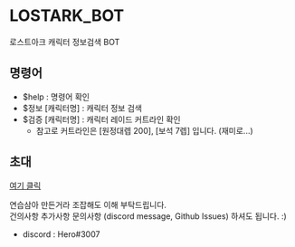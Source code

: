 # LOSTARK_BOT
로스트아크 캐릭터 정보검색 BOT

## 명령어
* $help : 명령어 확인
* $정보 [캐릭터명] : 캐릭터 정보 검색
* $검증 [캐릭터명] : 캐릭터 레이드 커트라인 확인
  * 참고로 커트라인은 [원정대렙 200], [보석 7렙] 입니다. (재미로...)

## 초대
[여기 클릭](https://discord.com/api/oauth2/authorize?client_id=1087971326356115496&permissions=2048&scope=bot)

연습삼아 만든거라 조잡해도 이해 부탁드립니다. \
건의사항 추가사항 문의사항 (discord message, Github Issues) 하셔도 됩니다. :)
- discord : Hero#3007
